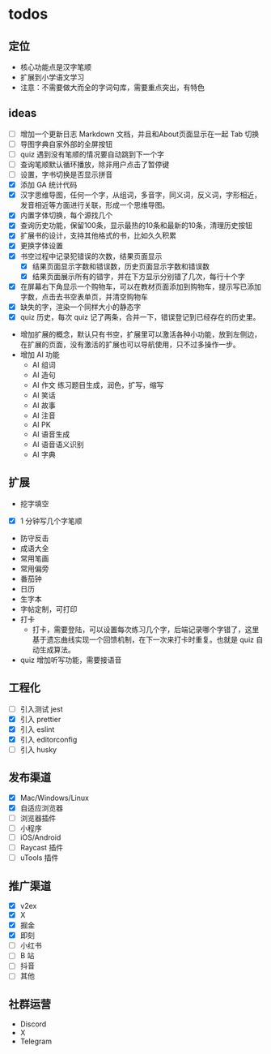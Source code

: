 # todos

## 定位

- 核心功能点是汉字笔顺
- 扩展到小学语文学习
- 注意：不需要做大而全的字词句库，需要重点突出，有特色

## ideas

- [ ] 增加一个更新日志 Markdown 文档，并且和About页面显示在一起 Tab 切换
- [ ] 导图字典自家外部的全屏按钮
- [ ] quiz 遇到没有笔顺的情况要自动跳到下一个字
- [ ] 查询笔顺默认循环播放，除非用户点击了暂停键
- [ ] 设置，字书切换是否显示拼音
- [x] 添加 GA 统计代码
- [x] 汉字思维导图，任何一个字，从组词，多音字，同义词，反义词，字形相近，发音相近等方面进行关联，形成一个思维导图。
- [x] 内置字体切换，每个源找几个
- [x] 查询历史功能，保留100条，显示最热的10条和最新的10条，清理历史按钮
- [x] 扩展书的设计，支持其他格式的书，比如久久积累
- [x] 更换字体设置
- [x] 书空过程中记录犯错误的次数，结果页面显示
  - [x] 结果页面显示字数和错误数，历史页面显示字数和错误数
  - [x] 结果页面展示所有的错字，并在下方显示分别错了几次，每行十个字
- [x] 在屏幕右下角显示一个购物车，可以在教材页面添加到购物车，提示写已添加字数，点击去书空表单页，并清空购物车
- [x] 缺失的字，渲染一个同样大小的静态字
- [x] quiz 历史，每次 quiz 记了两条，合并一下，错误登记到已经存在的历史里。
- 增加扩展的概念，默认只有书空，扩展里可以激活各种小功能，放到左侧边，在扩展的页面，没有激活的扩展也可以导航使用，只不过多操作一步。
- 增加 AI 功能
  - AI 组词
  - AI 造句
  - AI 作文
    练习题目生成，润色，扩写，缩写
  - AI 笑话
  - AI 故事
  - AI 注音
  - AI PK
  - AI 语音生成
  - AI 语音语义识别
  - AI 字典

## 扩展

- 挖字填空
- [x] 1 分钟写几个字笔顺
- 防守反击
- 成语大全
- 常用笔画
- 常用偏旁
- 番茄钟
- 日历
- 生字本
- 字帖定制，可打印
- 打卡
  - 打卡，需要登陆，可以设置每次练习几个字，后端记录哪个字错了，这里基于遗忘曲线实现一个回馈机制，在下一次来打卡时重复。也就是 quiz 自动生成算法。
- quiz
  增加听写功能，需要接语音

## 工程化

- [ ] 引入测试 jest
- [x] 引入 prettier
- [x] 引入 eslint
- [x] 引入 editorconfig
- [ ] 引入 husky

## 发布渠道

- [x] Mac/Windows/Linux
- [x] 自适应浏览器
- [ ] 浏览器插件
- [ ] 小程序
- [ ] iOS/Android
- [ ] Raycast 插件
- [ ] uTools 插件

## 推广渠道

- [x] v2ex
- [x] X
- [x] 掘金
- [x] 即刻
- [ ] 小红书
- [ ] B 站
- [ ] 抖音
- [ ] 其他

## 社群运营

- Discord
- X
- Telegram
